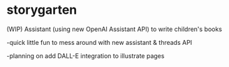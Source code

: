 # storygarten
(WIP) 
Assistant (using new OpenAI Assistant API) to write children's books

-quick little fun to mess around with new assistant & threads API

-planning on add DALL-E integration to illustrate pages 
